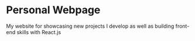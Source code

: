 # Personal Webpage
My website for showcasing new projects I develop as well as building front-end skills with React.js
